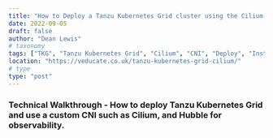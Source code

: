 ```yaml
---
title: "How to Deploy a Tanzu Kubernetes Grid cluster using the Cilium CNI"
date: 2022-09-05
draft: false
author: "Dean Lewis"
# taxonomy
tags: ["TKG", "Tanzu Kubernetes Grid", "Cilium", "CNI", "Deploy", "Install"]
location: "https://veducate.co.uk/tanzu-kubernetes-grid-cilium/"
# type
type: "post"
---
```


### Technical Walkthrough - How to deploy Tanzu Kubernetes Grid and use a custom CNI such as Cilium, and Hubble for observability.
